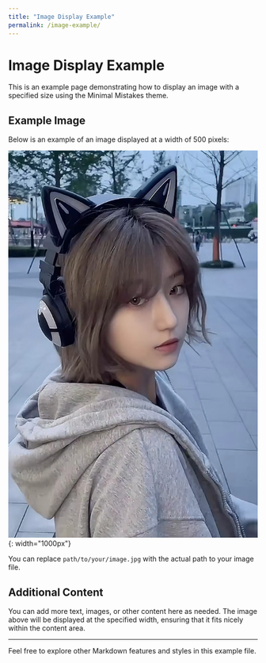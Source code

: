 ```yaml
---
title: "Image Display Example"
permalink: /image-example/
---
```


# Image Display Example

This is an example page demonstrating how to display an image with a specified size using the Minimal Mistakes theme.

## Example Image

Below is an example of an image displayed at a width of 500 pixels:

![Sample Image](/assets/images/PanAn.jpg){: width="1000px"}

You can replace `path/to/your/image.jpg` with the actual path to your image file.

## Additional Content

You can add more text, images, or other content here as needed. The image above will be displayed at the specified width, ensuring that it fits nicely within the content area.

---

Feel free to explore other Markdown features and styles in this example file.
